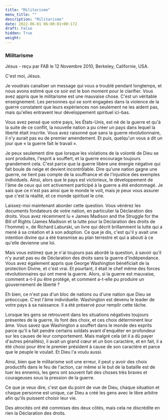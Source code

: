 ```yaml
---
title: "Militarisme"
menu_title: ""
description: "Militarisme"
date: 2022-06-01 06:00:01+00:172
draft: False
hidden: True
weight:
---
```

### Militarisme

Jésus - reçu par FAB le 12 Novembre 2010, Berkeley, Californie, USA.

C'est moi, Jésus.

Je voudrais canaliser un message qui vous a troublé pendant longtemps, et nous avons estimé que ce soir est le bon moment pour le clarifier. Vous avez appris que le militarisme est une mauvaise chose. C'est un véritable enseignement. Les personnes qui se sont engagées dans la violence de la guerre constatent que leurs expériences non seulement ne les aident pas, mais qu'elles entravent leur développement spirituel ici-bas.

Vous avez pensé que votre pays, les États-Unis, est né de la guerre et qu'à la suite de ce conflit, la nouvelle nation a pu créer un pays dans lequel la liberté était inscrite. Vous avez raisonné que sans la guerre révolutionnaire, il n'y aurait pas eu de premier amendement. Et puis, quelqu'un vous a dit un jour que « la guerre fait le travail ».

Je peux seulement dire que lorsque les violations de la volonté de Dieu se sont produites, l'esprit a souffert, et la guerre encourage toujours grandement cela. C'est parce que la guerre libère une énergie négative qui fait boule de neige et devient incontrôlable. Dire qu'une nation gagne une guerre, ne tient pas compte de la souffrance et de l'injustice des exemples individuels. Ainsi, alors que le pays est victorieux, le développement de l'âme de ceux qui ont activement participé à la guerre a été endommagé. Je sais que ce n'est pas ainsi que le monde le voit, mais je peux vous assurer que c'est la réalité, et ce monde spirituel le crie.

Laissez-moi maintenant aborder cette question. Vous vénérez les documents fondateurs de votre nation, en particulier la Déclaration des droits. Vous avez récemment lu « James Madison and the Struggle for the Bill of Rights (James Madison et la lutte pour la Déclaration des droits de l'homme) », de Richard Laburski, un livre qui décrit brillamment la lutte qui a mené à sa création et à son adoption. Ce que je dis, c'est qu'il y avait une intention divine qui a été transmise au plan terrestre et qui a abouti à ce qu'elle devienne une loi.

Mais vous estimez que je n'ai toujours pas abordé la question, à savoir qu'il n'y aurait pas eu de Déclaration des droits sans la guerre d'Indépendance. Vous avez également appris que George Washington bénéficiait de la protection Divine, et c'est vrai. Et pourtant, il était le chef même des forces révolutionnaires qui ont mené la guerre. Alors, si la guerre est mauvaise, comment a-t-il pu être protégé, et comment a-t-elle pu produire un gouvernement de liberté ?

Eh bien, ce n'est pas d'un bloc de nations ou d'une nation que Dieu se préoccupe. C'est l'âme individuelle. Washington est devenu le leader de votre pays à sa naissance. Il a été préservé pour remplir cette tâche.

Lorsque les gens se retrouvent dans les situations négatives toujours présentes de la guerre, ils font des choix, et ces choix déterminent leur âme. Vous savez que Washington a souffert dans le monde des esprits parce qu'il a fait pendre certains soldats avant d'enquêter en profondeur sur les causes de leur comportement. Mais malgré cela (et il a dû payer d'autres pénalités), il avait un grand cœur et un bon caractère, et en fait, il a été choisi pour être le premier président à cause de son caractère et parce que le peuple le voulait. Et Dieu l'a voulu aussi.

Ainsi, bien que le militarisme soit une erreur, il peut y avoir des choix productifs dans le feu de l'action, car même si le but de la bataille est de tuer les ennemis, les gens ont souvent fait des choses très braves et courageuses sous la pression de la guerre.

Ce que je veux dire, c'est que du point de vue de Dieu, chaque situation et chaque personne est unique, car Dieu a créé les gens avec le libre arbitre afin qu'ils puissent choisir leur vie.

Des atrocités ont été commises des deux côtés, mais cela ne discrédite en rien la Déclaration des droits.
